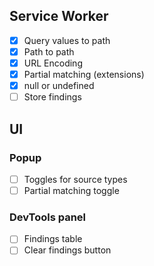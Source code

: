 ## Service Worker

- [x] Query values to path
- [x] Path to path
- [x] URL Encoding
- [x] Partial matching (extensions)
- [x] null or undefined
- [ ] Store findings

## UI

### Popup

- [ ] Toggles for source types
- [ ] Partial matching toggle

### DevTools panel

- [ ] Findings table
- [ ] Clear findings button
